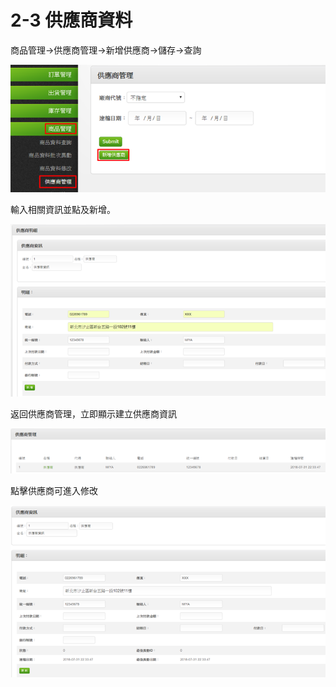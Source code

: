 # 2-3 供應商資料

商品管理→供應商管理→新增供應商→儲存→查詢

![](../.gitbook/assets/image%20%28164%29.png)

輸入相關資訊並點及新增。

![](../.gitbook/assets/image%20%28138%29.png)

返回供應商管理，立即顯示建立供應商資訊

![](../.gitbook/assets/image%20%28110%29.png)

點擊供應商可進入修改

![](../.gitbook/assets/image%20%2821%29.png)

